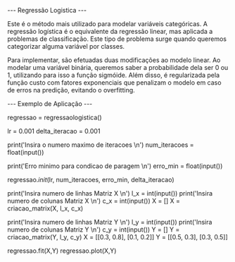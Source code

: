 --- Regressão Logistica ---

Este é o método mais utilizado para modelar variáveis categóricas.
A regressão logística é o equivalente da regressão linear, mas aplicada a problemas de classificação. Este tipo de problema surge quando queremos categorizar alguma variável por classes. 

Para implementar, são efetuadas duas modificações ao modelo linear. Ao modelar uma variável binária, queremos saber a probabilidade dela ser 0 ou 1, utilizando para isso a função sigmóide. Além disso, é regularizada pela função custo com fatores exponenciais que penalizam o modelo em caso de erros na predição, evitando o overfitting.

--- Exemplo de Aplicação ---

regressao = regressaologistica()

lr = 0.001
delta_iteracao = 0.001

print('Insira o numero maximo de iteracoes \n')
num_iteracoes = float(input())

print('Erro minimo para condicao de paragem \n')
erro_min = float(input())

regressao._init_(lr, num_iteracoes, erro_min, delta_iteracao)

print('Insira numero de linhas Matriz X \n')
l_x = int(input())
print('Insira numero de colunas Matriz X \n')
c_x = int(input())
X = []
X = criacao_matrix(X, l_x, c_x)

print('Insira numero de linhas Matriz Y \n')
l_y = int(input())
print('Insira numero de colunas Matriz Y \n')
c_y = int(input())
Y = []
Y = criacao_matrix(Y, l_y, c_y)
X = [[0.3, 0.8], [0.1, 0.2]]
Y = [[0.5, 0.3], [0.3, 0.5]]

regressao.fit(X,Y)
regressao.plot(X,Y)